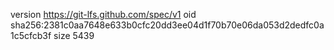 version https://git-lfs.github.com/spec/v1
oid sha256:2381c0aa7648e633b0cfc20dd3ee04d1f70b70e06da053d2dedfc0a1c5cfcb3f
size 5439
